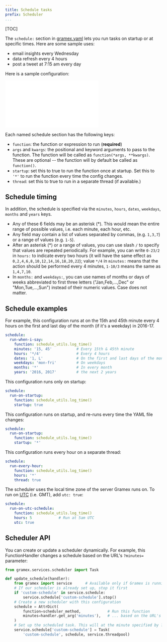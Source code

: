 ```yaml
---
title: Schedule tasks
prefix: Scheduler
...
```


[TOC]

The `schedule:` section in [gramex.yaml](gramex.yaml.source) lets you run tasks on
startup or at specific times. Here are some sample uses:

- email insights every Wednesday
- data refresh every 4 hours
- post a tweet at 7:15 am every day

Here is a sample configuration:

<iframe class="w-100" frameborder="0" src="gramex.yaml.source"></iframe>

Each named schedule section has the following keys:

- `function`: the function or expression to run (<strong>required</strong>)
- `args` and `kwargs`: the positional and keyword arguments to pass to the
  function. The function will be called as `function(*args, **kwargs)`. These
  are optional -- the function will by default be called as `function()`.
- `startup`: set this to true to run the function once at startup.
  Set this to `'*'` to run the function every time the config changes.
- `thread`: set this to true to run in a separate thread (if available.)

## Schedule timing

In addition, the schedule is specified via the `minutes`, `hours`, `dates`, `weekdays`, `months` and `years` keys.

- Any of these 6 fields may be an asterisk (*). This would mean the entire range
  of possible values, i.e. each minute, each hour, etc.
- Any field may contain a list of values separated by commas, (e.g. `1,3,7`) or
  a range of values (e.g. `1-5`).
- After an asterisk (*) or a range of values, you can use slash `/` to specify
  that values are repeated periodically. For example, you can write `0-23/2` in
  `hours:` to indicate every two hours (it will have the same effect as
  `0,2,4,6,8,10,12,14,16,18,20,22`); value `*/4` in `minutes:` means that the
  action should be performed every 4 minutes, `1-10/3` means the same as
  `1,4,7,10`.
- In `months:` and `weekdays:`, you can use names of months or days of weeks
  abbreviated to first three letters ("Jan,Feb,...,Dec" or "Mon,Tue,...,Sun")
  instead of their numeric values. Case does not matter.

## Schedule examples

For example, this configuration runs at on the 15th and 45th minute every 4 hours
on the first and last day of the month (if it's a weekday) in 2016-17.

```yaml
schedule:
  run-when-i-say:
    function: schedule_utils.log_time()
    minutes: '15, 45'           # Every 15th & 45th minute
    hours: '*/4'                # Every 4 hours
    dates: '1, L'               # On the first and last days of the month
    weekdays: 'mon-fri'         # On weekdays
    months: '*'                 # In every month
    years: '2016, 2017'         # the next 2 years
```

This configuration runs only on startup:

```yaml
schedule:
  run-on-startup:
    function: schedule_utils.log_time()
    startup: true
```

This configuration runs on startup, and re-runs every time the YAML file changes:

```yaml
schedule:
  run-on-startup:
    function: schedule_utils.log_time()
    startup: '*'
```

This configuration runs every hour on a separate thread:

```yaml
schedule:
  run-every-hour:
    function: schedule_utils.log_time()
    hours: '*'
    thread: true
```

The scheduler uses the local time zone of the server Gramex runs on. To run on
[UTC](https://en.wikipedia.org/wiki/Coordinated_Universal_Time) (i.e. GMT), add
`utc: true`:

```yaml
schedule:
  run-on-utc-schedule:
    function: schedule_utils.log_time()
    hours: 5            # Run at 5am UTC
    utc: true
```


## Scheduler API

You can create or update a scheduler dynamically. For example, this
FunctionHandler changes a schedule based on the URL's `?minutes=` parameter:

```python
from gramex.services.scheduler import Task

def update_schedule(handler):
    from gramex import service      # Available only if Gramex is running
    # If our scheduler is already set up, stop it first
    if 'custom-schedule' in service.schedule:
        service.schedule['custom-schedule'].stop()
    # Create a new scheduler with this configuration
    schedule = AttrDict(
        function=scheduler_method,            # Run this function
        minutes=handler.get_arg('minutes'),   # ... based on the URL's ?minutes=
    )
    # Set up the scheduled task. This will at the minute specified by ?minutes=
    service.schedule['custom-schedule'] = Task(
        'custom-schedule', schedule, service.threadpool)
```
